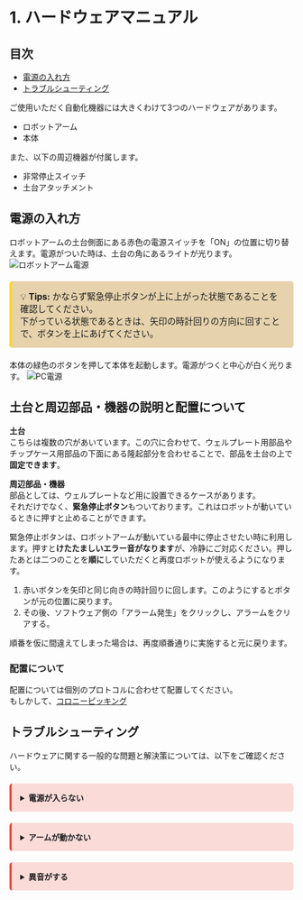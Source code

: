 # 1. ハードウェアマニュアル

## 目次
- [電源の入れ方](#電源の入れ方)
- [トラブルシューティング](#トラブルシューティング)

ご使用いただく自動化機器には大きくわけて3つのハードウェアがあります。
- ロボットアーム
- 本体

また、以下の周辺機器が付属します。
- 非常停止スイッチ 
- 土台アタッチメント


## 電源の入れ方

ロボットアームの土台側面にある赤色の電源スイッチを「ON」の位置に切り替えます。電源がついた時は、土台の角にあるライトが光ります。
![ロボットアーム電源](./_images/robot_power.png)
<div style="border-left: 4px solid #ffd700; background:rgb(230, 210, 172); padding: 15px; margin: 20px 0; border-radius: 5px;">
  <p style="margin: 0; font-size: 1.1em;">
    💡 <strong>Tips:</strong> かならず緊急停止ボタンが上に上がった状態であることを確認してください。<br>
    下がっている状態であるときは、矢印の時計回りの方向に回すことで、ボタンを上にあげてください。
  </p>
</div>


本体の緑色のボタンを押して本体を起動します。電源がつくと中心が白く光ります。 
![PC電源](./_images/pc_power.png)

## 土台と周辺部品・機器の説明と配置について

**土台**<br>
こちらは複数の穴があいています。この穴に合わせて、ウェルプレート用部品やチップケース用部品の下面にある隆起部分を合わせることで、部品を土台の上で**固定できます**。

**周辺部品・機器**<br>
部品としては、ウェルプレートなど用に設置できるケースがあります。<br>それだけでなく、**緊急停止ボタン**もついております。これはロボットが動いているときに押すと止めることができます。

緊急停止ボタンは、ロボットアームが動いている最中に停止させたい時に利用します。押すと**けたたましいエラー音がなります**が、冷静にご対応ください。押したあとは二つのことを**順に**していただくと再度ロボットが使えるようになります。

1. 赤いボタンを矢印と同じ向きの時計回りに回します。このようにするとボタンが元の位置に戻ります。
2. その後、ソフトウェア側の「アラーム発生」をクリックし、アラームをクリアする。

順番を仮に間違えてしまった場合は、再度順番通りに実施すると元に戻ります。

### 配置について
配置については個別のプロトコルに合わせて配置してください。
<br>
もしかして、[コロニーピッキング](protocol/colonypicking.md)

## トラブルシューティング

ハードウェアに関する一般的な問題と解決策については、以下をご確認ください。

<div style="border-left: 4px solid #e74c3c; background: #fadbd8; padding: 15px; margin: 20px 0; border-radius: 5px;">
  <details>
    <summary style="font-weight: bold; cursor: pointer;">電源が入らない</summary>
    <div style="padding: 10px 20px;">
      <strong>確認事項：</strong> 電源ケーブルの接続<br>
      <strong>対処法：</strong> ✅ ケーブルを再接続してください
    </div>
  </details>
</div>

<div style="border-left: 4px solid #e74c3c; background: #fadbd8; padding: 15px; margin: 20px 0; border-radius: 5px;">
  <details>
    <summary style="font-weight: bold; cursor: pointer;">アームが動かない</summary>
    <div style="padding: 10px 20px;">
      <strong>確認事項：</strong> ソフトウェア接続状態<br>
      <strong>対処法：</strong> ✅ 接続を再確立してください
    </div>
  </details>
</div>

<div style="border-left: 4px solid #e74c3c; background: #fadbd8; padding: 15px; margin: 20px 0; border-radius: 5px;">
  <details>
    <summary style="font-weight: bold; cursor: pointer;">異音がする</summary>
    <div style="padding: 10px 20px;">
      <strong>確認事項：</strong> アタッチメントの取り付け<br>
      <strong>対処法：</strong> ⚠️ 正しく取り付け直してください
    </div>
  </details>
</div>

